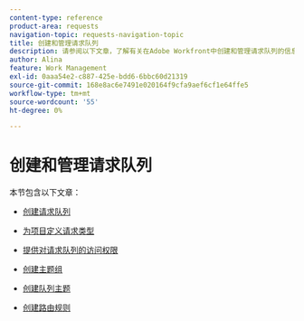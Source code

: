 ```yaml
---
content-type: reference
product-area: requests
navigation-topic: requests-navigation-topic
title: 创建和管理请求队列
description: 请参阅以下文章，了解有关在Adobe Workfront中创建和管理请求队列的信息。
author: Alina
feature: Work Management
exl-id: 0aaa54e2-c887-425e-bdd6-6bbc60d21319
source-git-commit: 168e8ac6e7491e020164f9cfa9aef6cf1e64ffe5
workflow-type: tm+mt
source-wordcount: '55'
ht-degree: 0%

---
```


# 创建和管理请求队列

本节包含以下文章：

* [创建请求队列](../../../manage-work/requests/create-and-manage-request-queues/create-request-queue.md)
* [为项目定义请求类型](../../../manage-work/requests/create-and-manage-request-queues/define-request-types-for-project.md)
* [提供对请求队列的访问权限](../../../manage-work/requests/create-and-manage-request-queues/provide-access-to-request-queues.md)
* [创建主题组](../../../manage-work/requests/create-and-manage-request-queues/create-topic-groups.md)
* [创建队列主题](../../../manage-work/requests/create-and-manage-request-queues/create-queue-topics.md)
* [创建路由规则](../../../manage-work/requests/create-and-manage-request-queues/create-routing-rules.md)

   <!--
  <li><a href="../../../manage-work/requests/create-and-manage-request-queues/queue-details-tab-overview.md" class="MCXref xref" xrefformat="{para}">Overview of the Queue Details tab in a project</a> </li>
  -->
